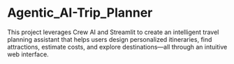 # Agentic_AI-Trip_Planner
This project leverages Crew AI and Streamlit to create an intelligent travel planning assistant that helps users design personalized itineraries, find attractions, estimate costs, and explore destinations—all through an intuitive web interface.
